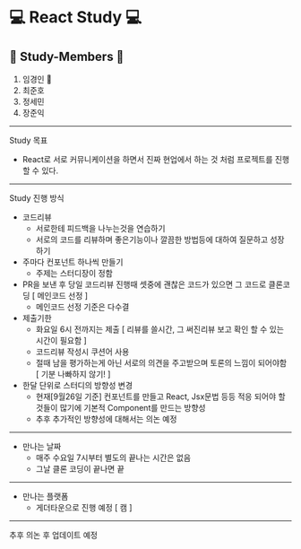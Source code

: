 # 💻 React Study 💻
## 🐣 Study-Members 🐣
1. 임경인 👑
2. 최준호
3. 정세민
4. 장준익
- - -
Study 목표
* React로 서로 커뮤니케이션을 하면서 진짜 현업에서 하는 것 처럼 프로젝트를 진행 할 수 있다.
- - -
Study 진행 방식
* 코드리뷰
  * 서로한테 피드백을 나누는것을 연습하기
  * 서로의 코드를 리뷰하며 좋은기능이나 깔끔한 방법등에 대하여 질문하고 성장하기
* 주마다 컨포넌트 하나씩 만들기
  * 주제는 스터디장이 정함
* PR을 보낸 후 당일 코드리뷰 진행때 셋중에 괜찮은 코드가 있으면 그 코드로 클론코딩 [ 메인코드 선정 ]
  * 메인코드 선정 기준은 다수결
* 제출기한
  * 화요일 6시 전까지는 제출 [ 리뷰를 쓸시간, 그 써진리뷰 보고 확인 할 수 있는 시간이 필요함 ]
  * 코드리뷰 작성시 쿠션어 사용
  * 절때 남을 평가하는게 아닌 서로의 의견을 주고받으며 토론의 느낌이 되어야함 [ 기분 나빠하지 않기! ]
* 한달 단위로 스터디의 방향성 변경
  * 현재[9월26일 기준] 컨포넌트를 만들고 React, Jsx문법 등등 적응 되어야 할것들이 많기에 기본적 Component를 만드는 방향성
  * 추후 추가적인 방향성에 대해서는 의논 예정
- - -
* 만나는 날짜
  * 매주 수요일 7시부터 별도의 끝나는 시간은 없음
  * 그날 클론 코딩이 끝나면 끝
- - -
* 만나는 플랫폼
  * 게더타운으로 진행 예정 [ 캠 ]
- - -
추후 의논 후 업데이트 예정
